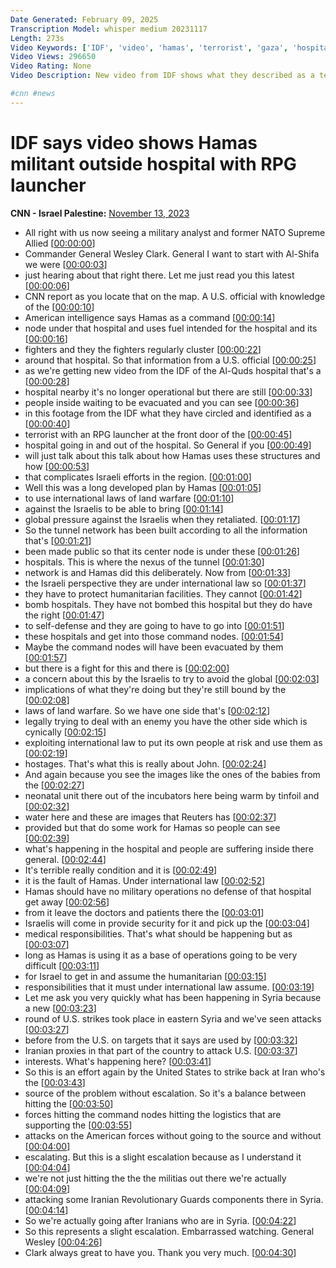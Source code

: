 ```yaml
---
Date Generated: February 09, 2025
Transcription Model: whisper medium 20231117
Length: 273s
Video Keywords: ['IDF', 'video', 'hamas', 'terrorist', 'gaza', 'hospital', 'Al-Quds']
Video Views: 296650
Video Rating: None
Video Description: New video from IDF shows what they described as a terrorist outside of Al-Quds hospital in Gaza with a grenade. Retired Gen. Wesley Clarke speaks to CNN's John Berman about how Hamas allegedly uses structures like hospitals to complicate Israeli efforts in the region.

#cnn #news
---
```


# IDF says video shows Hamas militant outside hospital with RPG launcher
**CNN - Israel Palestine:** [November 13, 2023](https://www.youtube.com/watch?v=TCqvBYBqC2Q)
*  All right with us now seeing a military analyst and former NATO Supreme Allied [[00:00:00](https://www.youtube.com/watch?v=TCqvBYBqC2Q&t=0.0s)]
*  Commander General Wesley Clark. General I want to start with Al-Shifa we were [[00:00:03](https://www.youtube.com/watch?v=TCqvBYBqC2Q&t=3.44s)]
*  just hearing about that right there. Let me just read you this latest [[00:00:06](https://www.youtube.com/watch?v=TCqvBYBqC2Q&t=6.88s)]
*  CNN report as you locate that on the map. A U.S. official with knowledge of the [[00:00:10](https://www.youtube.com/watch?v=TCqvBYBqC2Q&t=10.0s)]
*  American intelligence says Hamas as a command [[00:00:14](https://www.youtube.com/watch?v=TCqvBYBqC2Q&t=14.08s)]
*  node under that hospital and uses fuel intended for the hospital and its [[00:00:16](https://www.youtube.com/watch?v=TCqvBYBqC2Q&t=16.72s)]
*  fighters and they the fighters regularly cluster [[00:00:22](https://www.youtube.com/watch?v=TCqvBYBqC2Q&t=22.080000000000002s)]
*  around that hospital. So that information from a U.S. official [[00:00:25](https://www.youtube.com/watch?v=TCqvBYBqC2Q&t=25.6s)]
*  as we're getting new video from the IDF of the Al-Quds hospital that's a [[00:00:28](https://www.youtube.com/watch?v=TCqvBYBqC2Q&t=28.64s)]
*  hospital nearby it's no longer operational but there are still [[00:00:33](https://www.youtube.com/watch?v=TCqvBYBqC2Q&t=33.44s)]
*  people inside waiting to be evacuated and you can see [[00:00:36](https://www.youtube.com/watch?v=TCqvBYBqC2Q&t=36.88s)]
*  in this footage from the IDF what they have circled and identified as a [[00:00:40](https://www.youtube.com/watch?v=TCqvBYBqC2Q&t=40.24s)]
*  terrorist with an RPG launcher at the front door of the [[00:00:45](https://www.youtube.com/watch?v=TCqvBYBqC2Q&t=45.120000000000005s)]
*  hospital going in and out of the hospital. So General if you [[00:00:49](https://www.youtube.com/watch?v=TCqvBYBqC2Q&t=49.92s)]
*  will just talk about this talk about how Hamas uses these structures and how [[00:00:53](https://www.youtube.com/watch?v=TCqvBYBqC2Q&t=53.92s)]
*  that complicates Israeli efforts in the region. [[00:01:00](https://www.youtube.com/watch?v=TCqvBYBqC2Q&t=60.96s)]
*  Well this was a long developed plan by Hamas [[00:01:05](https://www.youtube.com/watch?v=TCqvBYBqC2Q&t=65.92s)]
*  to use international laws of land warfare [[00:01:10](https://www.youtube.com/watch?v=TCqvBYBqC2Q&t=70.08s)]
*  against the Israelis to be able to bring [[00:01:14](https://www.youtube.com/watch?v=TCqvBYBqC2Q&t=74.32000000000001s)]
*  global pressure against the Israelis when they retaliated. [[00:01:17](https://www.youtube.com/watch?v=TCqvBYBqC2Q&t=77.44s)]
*  So the tunnel network has been built according to all the information that's [[00:01:21](https://www.youtube.com/watch?v=TCqvBYBqC2Q&t=81.28s)]
*  been made public so that its center node is under these [[00:01:26](https://www.youtube.com/watch?v=TCqvBYBqC2Q&t=86.08s)]
*  hospitals. This is where the nexus of the tunnel [[00:01:30](https://www.youtube.com/watch?v=TCqvBYBqC2Q&t=90.24000000000001s)]
*  network is and Hamas did this deliberately. Now from [[00:01:33](https://www.youtube.com/watch?v=TCqvBYBqC2Q&t=93.6s)]
*  the Israeli perspective they are under international law so [[00:01:37](https://www.youtube.com/watch?v=TCqvBYBqC2Q&t=97.76s)]
*  they have to protect humanitarian facilities. They cannot [[00:01:42](https://www.youtube.com/watch?v=TCqvBYBqC2Q&t=102.32s)]
*  bomb hospitals. They have not bombed this hospital but they do have the right [[00:01:47](https://www.youtube.com/watch?v=TCqvBYBqC2Q&t=107.2s)]
*  to self-defense and they are going to have to go into [[00:01:51](https://www.youtube.com/watch?v=TCqvBYBqC2Q&t=111.04s)]
*  these hospitals and get into those command nodes. [[00:01:54](https://www.youtube.com/watch?v=TCqvBYBqC2Q&t=114.08000000000001s)]
*  Maybe the command nodes will have been evacuated by them [[00:01:57](https://www.youtube.com/watch?v=TCqvBYBqC2Q&t=117.2s)]
*  but there is a fight for this and there is [[00:02:00](https://www.youtube.com/watch?v=TCqvBYBqC2Q&t=120.72s)]
*  a concern about this by the Israelis to try to avoid the global [[00:02:03](https://www.youtube.com/watch?v=TCqvBYBqC2Q&t=123.68s)]
*  implications of what they're doing but they're still bound by the [[00:02:08](https://www.youtube.com/watch?v=TCqvBYBqC2Q&t=128.4s)]
*  laws of land warfare. So we have one side that's [[00:02:12](https://www.youtube.com/watch?v=TCqvBYBqC2Q&t=132.4s)]
*  legally trying to deal with an enemy you have the other side which is cynically [[00:02:15](https://www.youtube.com/watch?v=TCqvBYBqC2Q&t=135.52s)]
*  exploiting international law to put its own people at risk and use them as [[00:02:19](https://www.youtube.com/watch?v=TCqvBYBqC2Q&t=139.68s)]
*  hostages. That's what this is really about John. [[00:02:24](https://www.youtube.com/watch?v=TCqvBYBqC2Q&t=144.64000000000001s)]
*  And again because you see the images like the ones of the babies from the [[00:02:27](https://www.youtube.com/watch?v=TCqvBYBqC2Q&t=147.92000000000002s)]
*  neonatal unit there out of the incubators here being warm by tinfoil and [[00:02:32](https://www.youtube.com/watch?v=TCqvBYBqC2Q&t=152.32s)]
*  water here and these are images that Reuters has [[00:02:37](https://www.youtube.com/watch?v=TCqvBYBqC2Q&t=157.12s)]
*  provided but that do some work for Hamas so people can see [[00:02:39](https://www.youtube.com/watch?v=TCqvBYBqC2Q&t=159.68s)]
*  what's happening in the hospital and people are suffering inside there general. [[00:02:44](https://www.youtube.com/watch?v=TCqvBYBqC2Q&t=164.08s)]
*  It's terrible really condition and it is [[00:02:49](https://www.youtube.com/watch?v=TCqvBYBqC2Q&t=169.12s)]
*  it is the fault of Hamas. Under international law [[00:02:52](https://www.youtube.com/watch?v=TCqvBYBqC2Q&t=172.72s)]
*  Hamas should have no military operations no defense of that hospital get away [[00:02:56](https://www.youtube.com/watch?v=TCqvBYBqC2Q&t=176.0s)]
*  from it leave the doctors and patients there the [[00:03:01](https://www.youtube.com/watch?v=TCqvBYBqC2Q&t=181.20000000000002s)]
*  Israelis will come in provide security for it and pick up the [[00:03:04](https://www.youtube.com/watch?v=TCqvBYBqC2Q&t=184.0s)]
*  medical responsibilities. That's what should be happening but as [[00:03:07](https://www.youtube.com/watch?v=TCqvBYBqC2Q&t=187.52s)]
*  long as Hamas is using it as a base of operations going to be very difficult [[00:03:11](https://www.youtube.com/watch?v=TCqvBYBqC2Q&t=191.44s)]
*  for Israel to get in and assume the humanitarian [[00:03:15](https://www.youtube.com/watch?v=TCqvBYBqC2Q&t=195.76s)]
*  responsibilities that it must under international law assume. [[00:03:19](https://www.youtube.com/watch?v=TCqvBYBqC2Q&t=199.04s)]
*  Let me ask you very quickly what has been happening in Syria because a new [[00:03:23](https://www.youtube.com/watch?v=TCqvBYBqC2Q&t=203.28s)]
*  round of U.S. strikes took place in eastern Syria and we've seen attacks [[00:03:27](https://www.youtube.com/watch?v=TCqvBYBqC2Q&t=207.51999999999998s)]
*  before from the U.S. on targets that it says are used by [[00:03:32](https://www.youtube.com/watch?v=TCqvBYBqC2Q&t=212.56s)]
*  Iranian proxies in that part of the country to attack U.S. [[00:03:37](https://www.youtube.com/watch?v=TCqvBYBqC2Q&t=217.04s)]
*  interests. What's happening here? [[00:03:41](https://www.youtube.com/watch?v=TCqvBYBqC2Q&t=221.04s)]
*  So this is an effort again by the United States to strike back at Iran who's the [[00:03:43](https://www.youtube.com/watch?v=TCqvBYBqC2Q&t=223.68s)]
*  source of the problem without escalation. So it's a balance between hitting the [[00:03:50](https://www.youtube.com/watch?v=TCqvBYBqC2Q&t=230.0s)]
*  forces hitting the command nodes hitting the logistics that are supporting the [[00:03:55](https://www.youtube.com/watch?v=TCqvBYBqC2Q&t=235.28s)]
*  attacks on the American forces without going to the source and without [[00:04:00](https://www.youtube.com/watch?v=TCqvBYBqC2Q&t=240.4s)]
*  escalating. But this is a slight escalation because as I understand it [[00:04:04](https://www.youtube.com/watch?v=TCqvBYBqC2Q&t=244.32000000000002s)]
*  we're not just hitting the the the militias out there we're actually [[00:04:09](https://www.youtube.com/watch?v=TCqvBYBqC2Q&t=249.76000000000002s)]
*  attacking some Iranian Revolutionary Guards components there in Syria. [[00:04:14](https://www.youtube.com/watch?v=TCqvBYBqC2Q&t=254.32000000000002s)]
*  So we're actually going after Iranians who are in Syria. [[00:04:22](https://www.youtube.com/watch?v=TCqvBYBqC2Q&t=262.64s)]
*  So this represents a slight escalation. Embarrassed watching. General Wesley [[00:04:26](https://www.youtube.com/watch?v=TCqvBYBqC2Q&t=266.8s)]
*  Clark always great to have you. Thank you very much. [[00:04:30](https://www.youtube.com/watch?v=TCqvBYBqC2Q&t=270.64s)]
